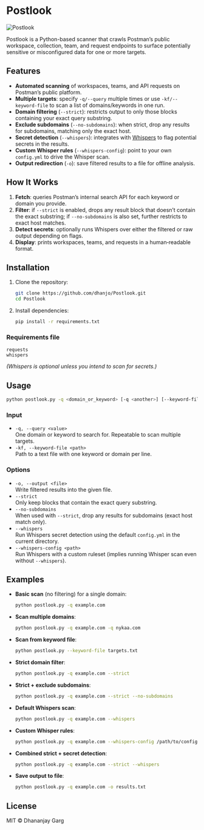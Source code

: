 # Postlook

![Postlook](https://github.com/dhanjo/Postlook/assets/24205535/fca49a0d-7ee5-480c-b647-67ded86f0dda)

Postlook is a Python-based scanner that crawls Postman’s public workspace, collection, team, and request endpoints to surface potentially sensitive or misconfigured data for one or more targets.

## Features

- **Automated scanning** of workspaces, teams, and API requests on Postman’s public platform.
- **Multiple targets**: specify `-q/--query` multiple times or use `-kf/--keyword-file` to scan a list of domains/keywords in one run.
- **Domain filtering** (`--strict`): restricts output to only those blocks containing your exact query substring.
- **Exclude subdomains** (`--no-subdomains`): when strict, drop any results for subdomains, matching only the exact host.
- **Secret detection** (`--whispers`): integrates with [Whispers](https://github.com/adeptex/whispers) to flag potential secrets in the results.
- **Custom Whisper rules** (`--whispers-config`): point to your own `config.yml` to drive the Whisper scan.
- **Output redirection** (`-o`): save filtered results to a file for offline analysis.

## How It Works

1. **Fetch**: queries Postman’s internal search API for each keyword or domain you provide.
2. **Filter**: if `--strict` is enabled, drops any result block that doesn’t contain the exact substring; if `--no-subdomains` is also set, further restricts to exact host matches.
3. **Detect secrets**: optionally runs Whispers over either the filtered or raw output depending on flags.
4. **Display**: prints workspaces, teams, and requests in a human‑readable format.

## Installation

1. Clone the repository:
   ```bash
   git clone https://github.com/dhanjo/Postlook.git
   cd Postlook
   ```
2. Install dependencies:
   ```bash
   pip install -r requirements.txt
   ```

### Requirements file

```text
requests
whispers
```
*(Whispers is optional unless you intend to scan for secrets.)*

## Usage

```bash
python postlook.py -q <domain_or_keyword> [-q <another>] [--keyword-file <file>] [options]
```

### Input

- `-q, --query <value>`  
  One domain or keyword to search for. Repeatable to scan multiple targets.
- `-kf, --keyword-file <path>`  
  Path to a text file with one keyword or domain per line.

### Options

- `-o, --output <file>`  
  Write filtered results into the given file.
- `--strict`  
  Only keep blocks that contain the exact query substring.
- `--no-subdomains`  
  When used with `--strict`, drop any results for subdomains (exact host match only).
- `--whispers`  
  Run Whispers secret detection using the default `config.yml` in the current directory.
- `--whispers-config <path>`  
  Run Whispers with a custom ruleset (implies running Whisper scan even without `--whispers`).

## Examples

- **Basic scan** (no filtering) for a single domain:
  ```bash
  python postlook.py -q example.com
  ```

- **Scan multiple domains**:
  ```bash
  python postlook.py -q example.com -q nykaa.com
  ```

- **Scan from keyword file**:
  ```bash
  python postlook.py --keyword-file targets.txt
  ```

- **Strict domain filter**:
  ```bash
  python postlook.py -q example.com --strict
  ```

- **Strict + exclude subdomains**:
  ```bash
  python postlook.py -q example.com --strict --no-subdomains
  ```

- **Default Whispers scan**:
  ```bash
  python postlook.py -q example.com --whispers
  ```

- **Custom Whisper rules**:
  ```bash
  python postlook.py -q example.com --whispers-config /path/to/config.yml
  ```

- **Combined strict + secret detection**:
  ```bash
  python postlook.py -q example.com --strict --whispers
  ```

- **Save output to file**:
  ```bash
  python postlook.py -q example.com -o results.txt
  ```

## License

MIT © Dhananjay Garg
